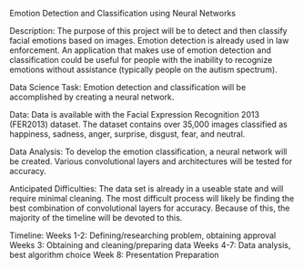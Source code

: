 Emotion Detection and Classification using Neural Networks

Description:  The purpose of this project will be to detect and then classify facial emotions based on images.  Emotion detection is already used in law enforcement.  An application that makes use of emotion detection and classification could be useful for people with the inability to recognize emotions without assistance (typically people on the autism spectrum).

Data Science Task:  Emotion detection and classification will be accomplished by creating a neural network.  

Data:  Data is available with the Facial Expression Recognition 2013 (FER2013) dataset.  The dataset contains over 35,000 images classified as happiness, sadness, anger, surprise, disgust, fear, and neutral.

Data Analysis:  To develop the emotion classification, a neural network will be created.  Various convolutional layers and architectures will be tested for accuracy.

Anticipated Difficulties:  The data set is already in a useable state and will require minimal cleaning.  The most difficult process will likely be finding the best combination of convolutional layers for accuracy.  Because of this, the majority of the timeline will be devoted to this.

Timeline:
	Weeks 1-2:  Defining/researching problem, obtaining approval
	Weeks 3:  Obtaining and cleaning/preparing data
	Weeks 4-7:  Data analysis, best algorithm choice
	Week 8:  Presentation Preparation
